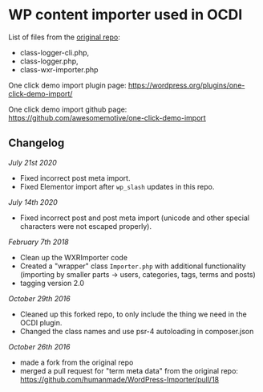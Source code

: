 # WP content importer used in OCDI

List of files from the [original repo](https://github.com/humanmade/WordPress-Importer/):

- class-logger-cli.php,
- class-logger.php,
- class-wxr-importer.php


One click demo import plugin page: https://wordpress.org/plugins/one-click-demo-import/

One click demo import github page: https://github.com/awesomemotive/one-click-demo-import

## Changelog

*July 21st 2020*
- Fixed incorrect post meta import.
- Fixed Elementor import after `wp_slash` updates in this repo.

*July 14th 2020*
- Fixed incorrect post and post meta import (unicode and other special characters were not escaped properly).

*February 7th 2018*
- Clean up the WXRImporter code
- Created a "wrapper" class `Importer.php` with additional functionality (importing by smaller parts -> users, categories, tags, terms and posts)
- tagging version 2.0

*October 29th 2016*

- Cleaned up this forked repo, to only include the thing we need in the OCDI plugin.
- Changed the class names and use psr-4 autoloading in composer.json

*October 26th 2016*

- made a fork from the original repo
- merged a pull request for "term meta data" from the original repo: https://github.com/humanmade/WordPress-Importer/pull/18
